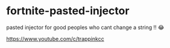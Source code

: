 # fortnite-pasted-injector
pasted injector for good peoples who cant change a string !! :joy:

https://www.youtube.com/c/trappinkcc
